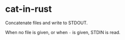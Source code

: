 # cat-in-rust

Concatenate files and write to STDOUT.

When no file is given, or when `-` is given, STDIN is read.
